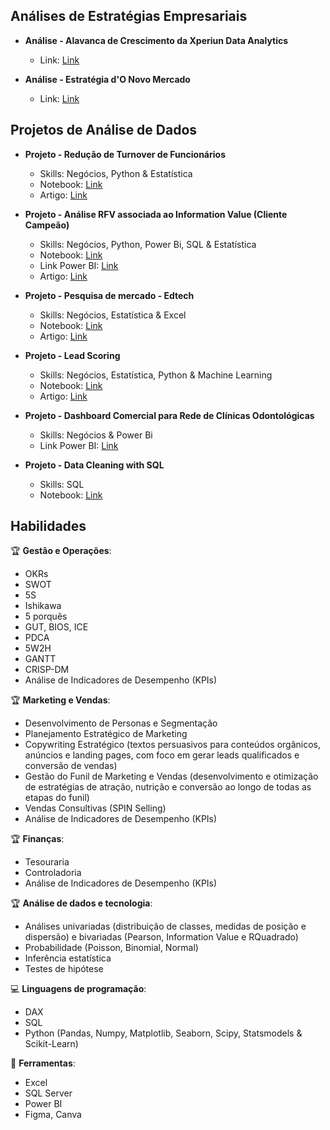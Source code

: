 ## **Análises de Estratégias Empresariais**
- **Análise - Alavanca de Crescimento da Xperiun Data Analytics**
  - Link: [Link](https://www.linkedin.com/feed/update/urn:li:activity:7204079716402683904/)
 
- **Análise - Estratégia d'O Novo Mercado**
  - Link: [Link](https://www.linkedin.com/posts/iury-leal_a-cria%C3%A7%C3%A3o-h%C3%A1-alguns-meses-do-aplicativo-activity-7187941241907527680-APo3?utm_source=share&utm_medium=member_desktop)
    
## **Projetos de Análise de Dados**
- **Projeto - Redução de Turnover de Funcionários**
  - Skills: Negócios, Python & Estatística
  - Notebook: [Link](https://github.com/iuryleal/Reducao-de-Turnover)
  - Artigo: [Link](https://medium.com/@iuryleal/redu%C3%A7%C3%A3o-de-turnover-0dd0f4f31f95)

- **Projeto - Análise RFV associada ao Information Value (Cliente Campeão)**
  - Skills: Negócios, Python, Power Bi, SQL & Estatística
  - Notebook: [Link](https://github.com/iuryleal/RFV-Information-Value)
  - Link Power BI: [Link](https://app.powerbi.com/view?r=eyJrIjoiZTlhNWFiNGYtMzlkNi00NjJjLThlYTEtMzk2OTAzMzc3OTUyIiwidCI6ImQyOGI5MzEwLWE5NzQtNGRjOC1iMDg4LTZmMTdhNTJjNjc2MiJ9)
  - Artigo: [Link](https://medium.com/@iuryleal/an%C3%A1lise-rfv-associada-ao-information-value-cliente-campe%C3%A3o-e5104c18c144)
 
- **Projeto - Pesquisa de mercado - Edtech**
  - Skills: Negócios, Estatística & Excel
  - Notebook:  [Link](https://github.com/iuryleal/PesquisaMercadoEdtech)
  - Artigo: [Link](https://medium.com/@iuryleal/pesquisa-de-mercado-edtech-de1c28eb72b5)

- **Projeto - Lead Scoring**
  - Skills: Negócios, Estatística, Python & Machine Learning
  - Notebook: [Link](https://github.com/iuryleal/LeadScoring)
  - Artigo: [Link](https://medium.com/@iuryleal/lead-scoring-como-solu%C3%A7%C3%A3o-para-maximiza%C3%A7%C3%A3o-de-resultados-d573c6ccad35)

- **Projeto - Dashboard Comercial para Rede de Clínicas Odontológicas**
  - Skills: Negócios & Power Bi
  - Link Power BI: [Link](https://app.powerbi.com/view?r=eyJrIjoiZDJiNDk3MTMtMzZjNy00OTliLTlhYzMtNWFkNThjNGEyZTJmIiwidCI6ImQyOGI5MzEwLWE5NzQtNGRjOC1iMDg4LTZmMTdhNTJjNjc2MiJ9)
  
- **Projeto - Data Cleaning with SQL**
  - Skills: SQL
  - Notebook: [Link](https://github.com/iuryleal/Data-Cleaning-with-SQL)

## **Habilidades**
🏆 **Gestão e Operações**:
- OKRs
- SWOT
- 5S
- Ishikawa
- 5 porquês 
- GUT, BIOS, ICE
- PDCA
- 5W2H
- GANTT
- CRISP-DM
- Análise de Indicadores de Desempenho (KPIs)

🏆 **Marketing e Vendas**:
- Desenvolvimento de Personas e Segmentação
- Planejamento Estratégico de Marketing
- Copywriting Estratégico (textos persuasivos para conteúdos orgânicos, anúncios e landing pages, com foco em gerar leads qualificados e conversão de vendas)
- Gestão do Funil de Marketing e Vendas (desenvolvimento e otimização de estratégias de atração, nutrição e conversão ao longo de todas as etapas do funil)
- Vendas Consultivas (SPIN Selling)
- Análise de Indicadores de Desempenho (KPIs)

🏆 **Finanças**:
- Tesouraria
- Controladoria
- Análise de Indicadores de Desempenho (KPIs)

🏆 **Análise de dados e tecnologia**:
- Análises univariadas (distribuição de classes, medidas de posição e dispersão) e bivariadas (Pearson, Information Value e RQuadrado)
- Probabilidade (Poisson, Binomial, Normal)
- Inferência estatística 
- Testes de hipótese 

💻 **Linguagens de programação**:
- DAX
- SQL
- Python (Pandas, Numpy, Matplotlib, Seaborn, Scipy, Statsmodels & Scikit-Learn)

🔧 **Ferramentas**:
- Excel
- SQL Server
- Power BI
- Figma, Canva
